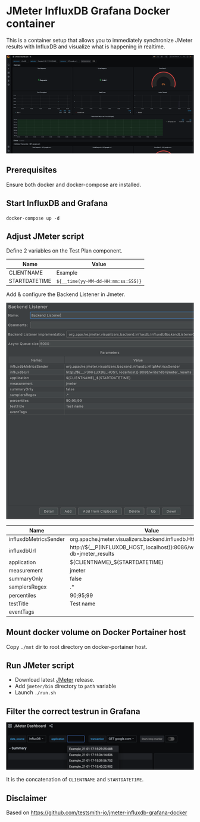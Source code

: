 # JMeter InfluxDB Grafana Docker container

This is a container setup that allows you to immediately synchronize JMeter results with InfluxDB and visualize what is happening in realtime.

![Grafana Dashboard](docs/images/Grafana.png)

## Prerequisites
Ensure both docker and docker-compose are installed.

## Start InfluxDB and Grafana
`docker-compose up -d`

## Adjust JMeter script
Define 2 variables on the Test Plan component.

Name | Value
------------ | -------------
CLIENTNAME | Example
STARTDATETIME | `${__time(yy-MM-dd-HH:mm:ss:SSS)}`
	
Add & configure the Backend Listener in Jmeter.

![JMeter Backend Listener](docs/images/BackendListener.png)

Name | Value
------------ | -------------
influxdbMetricsSender  |  org.apache.jmeter.visualizers.backend.influxdb.HttpMetricsSender
influxdbUrl | http://${__P(INFLUXDB_HOST, localhost)}:8086/write?db=jmeter_results
application	| ${CLIENTNAME}_${STARTDATETIME}
measurement	| jmeter
summaryOnly	| false
samplersRegex | .*
percentiles	| 90;95;99
testTitle	| Test name
eventTags	|

## Mount docker volume on Docker Portainer host 
Copy `./mnt` dir to root directory on docker-portainer host. 

## Run JMeter script
- Download latest [JMeter](https://jmeter.apache.org/download_jmeter.cgi) release. 
- Add `jmeter/bin` directory to `path` variable
- Launch `./run.sh`

## Filter the correct testrun in Grafana
![Grafana Filter](docs/images/Grafana_filter.png)

It is the concatenation of `CLIENTNAME` and `STARTDATETIME`.

## Disclaimer
Based on https://github.com/testsmith-io/jmeter-influxdb-grafana-docker
